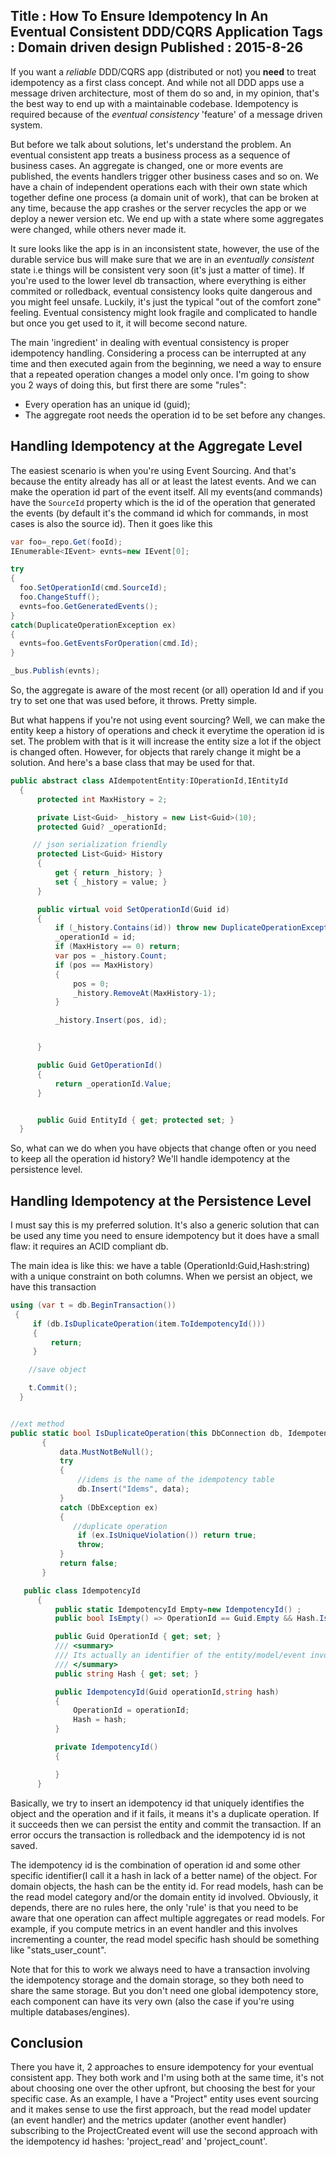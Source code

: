 Title : How To Ensure Idempotency In An Eventual Consistent DDD/CQRS Application
Tags : Domain driven design
Published : 2015-8-26
---

If you want a _reliable_  DDD/CQRS app (distributed or not) you **need** to treat idempotency as a first class concept. And while not all DDD apps use a message driven architecture, most of them do so and, in my opinion, that's the best way to end up with a maintainable codebase. Idempotency is required because of the _eventual consistency_ 'feature' of a message driven system.

But before we talk about solutions, let's understand the problem. An eventual consistent app treats a business process as a sequence of business cases. An aggregate is changed, one or more events are published, the events handlers trigger other business cases and so on. We have a chain of independent operations each with their own state which together define one process (a domain unit of work), that can be broken at any time, because the app crashes or the server recycles the app or we deploy a newer version etc. We end up with a state where some aggregates were changed, while others never made it.

It sure looks like the app is in an inconsistent state, however, the use of the durable service bus will make sure that we are in an _eventually consistent_ state i.e things will be consistent very soon (it's just a matter of time). If you're used to the lower level db transaction, where everything is either commited or rolledback, eventual consistency looks quite dangerous and you might feel unsafe. Luckily, it's just the typical "out of the comfort zone" feeling. Eventual consistency might look fragile and complicated to handle but once you get used to it, it will become second nature.

The main 'ingredient' in dealing with eventual consistency is proper idempotency handling. Considering a process can be interrupted at any time and then executed again from the beginning, we need a way to ensure that a repeated operation changes a model only once. I'm going to show you 2 ways of doing this, but first there are some "rules":

- Every operation has an unique id (guid);
- The aggregate root  needs the operation id to be set before any changes.

## Handling Idempotency at the Aggregate Level

The easiest scenario is when you're using Event Sourcing. And that's because the entity already has all or at least the latest events. And we can make the operation id part of the event itself. All my events(and commands) have the `SourceId` property which is the id of the operation that generated the events (by default it's the command id which for commands, in most cases is also the source id). Then it goes like this

```csharp
var foo=_repo.Get(fooId);
IEnumerable<IEvent> evnts=new IEvent[0];

try
{
  foo.SetOperationId(cmd.SourceId);
  foo.ChangeStuff();
  evnts=foo.GetGeneratedEvents();
}
catch(DuplicateOperationException ex)
{
  evnts=foo.GetEventsForOperation(cmd.Id);
}

_bus.Publish(evnts);

```

So, the aggregate is aware of the most recent (or all) operation Id and if you try to set one that was used before, it throws. Pretty simple.

But what happens if you're not using event sourcing? Well, we can make the entity keep a history of operations and check it everytime the operation id is set. The problem with that is it will increase the entity size a lot if the object is changed often. However, for objects that rarely change it might be a solution. And here's a base class that may be used for that.


```csharp
public abstract class AIdempotentEntity:IOperationId,IEntityId
  {
      protected int MaxHistory = 2;

      private List<Guid> _history = new List<Guid>(10);
      protected Guid? _operationId;

     // json serialization friendly
      protected List<Guid> History
      {
          get { return _history; }
          set { _history = value; }
      }

      public virtual void SetOperationId(Guid id)
      {
          if (_history.Contains(id)) throw new DuplicateOperationException(id, null);
          _operationId = id;
          if (MaxHistory == 0) return;
          var pos = _history.Count;
          if (pos == MaxHistory)
          {
              pos = 0;
              _history.RemoveAt(MaxHistory-1);
          }

          _history.Insert(pos, id);


      }

      public Guid GetOperationId()
      {
          return _operationId.Value;
      }


      public Guid EntityId { get; protected set; }
  }

```

So, what can we do when you have objects that change often or you need to keep all the operation id history? We'll handle idempotency at the persistence level.

## Handling Idempotency at the Persistence Level

I must say this is my preferred solution. It's also a generic solution that can be used any time you need to ensure idempotency but it does have a small flaw: it requires an ACID compliant db.

The main idea is like this: we have a table (OperationId:Guid,Hash:string) with a unique constraint on both columns. When we persist an object, we have this transaction

```csharp
using (var t = db.BeginTransaction())
 {
     if (db.IsDuplicateOperation(item.ToIdempotencyId()))
     {
         return;
     }

    //save object

    t.Commit();
  }


//ext method
public static bool IsDuplicateOperation(this DbConnection db, IdempotencyId data)
       {
           data.MustNotBeNull();
           try
           {
               //idems is the name of the idempotency table
               db.Insert("Idems", data);
           }
           catch (DbException ex)
           {
              //duplicate operation
               if (ex.IsUniqueViolation()) return true;
               throw;
           }
           return false;
       }

   public class IdempotencyId
      {
          public static IdempotencyId Empty=new IdempotencyId() ;
          public bool IsEmpty() => OperationId == Guid.Empty && Hash.IsNullOrEmpty();

          public Guid OperationId { get; set; }
          /// <summary>
          /// Its actually an identifier of the entity/model/event involved
          /// </summary>
          public string Hash { get; set; }

          public IdempotencyId(Guid operationId,string hash)
          {
              OperationId = operationId;
              Hash = hash;
          }

          private IdempotencyId()
          {

          }
      }

```

Basically, we try to insert an idempotency id that uniquely identifies the object and the operation and if it fails, it means it's a duplicate operation. If it succeeds then we can persist the entity and commit the transaction. If an error occurs the transaction is rolledback and the idempotency id is not saved.

The idempotency id is the combination of operation id and some other specific identifier(I call it a hash in lack of a better name) of the object. For domain objects, the hash can be the entity id. For read models, hash can be the read model category and/or the domain entity id involved. Obviously, it depends, there are no rules here, the only 'rule' is that you need to be aware that one operation can affect multiple aggregates or read models. For example, if you compute metrics in an event handler and this involves incrementing a counter, the read model specific hash should be something like "stats_user_count".

Note that for this to work we always need to have a transaction involving the idempotency storage and the domain storage, so they both need to share the same storage. But you don't need one global idempotency store, each component can have its very own (also the case if you're using multiple databases/engines).

## Conclusion

There you have it, 2 approaches to ensure idempotency for your eventual consistent app. They both work and I'm using both at the same time, it's not about choosing one over the other upfront, but choosing the best for your specific case. As an example, I have a "Project" entity uses event sourcing and it makes sense to use the first approach, but the read model updater (an event handler) and the metrics updater (another event handler) subscribing to the ProjectCreated event will use the second approach with the idempotency id hashes: 'project_read' and 'project_count'.